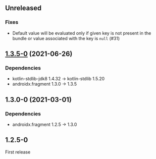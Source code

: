 ## Unreleased

### Fixes

- Default value will be evaluated only if given key is not present in the bundle or value associated with the key is `null` (#31)

## [1.3.5-0] (2021-06-26)

### Dependencies

- kotlin-stdlib-jdk8 1.4.32 -> kotlin-stdlib 1.5.20 
- androidx.fragment 1.3.0 -> 1.3.5

## 1.3.0-0 (2021-03-01)

### Dependencies

- androidx.fragment 1.2.5 -> 1.3.0

## 1.2.5-0

First release


[1.3.5-0]: https://github.com/RedMadRobot/redmadrobot-android-ktx/compare/core-ktx-v1.5.0-0...fragment-args-ktx-v1.3.5-0
